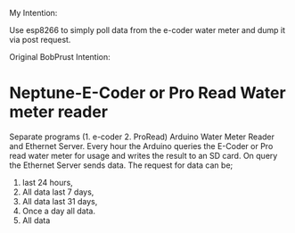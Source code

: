 My Intention:

Use esp8266 to simply poll data from the e-coder water meter and dump it via post request.

Original BobPrust Intention:

# Neptune-E-Coder or Pro Read Water meter reader
Separate programs (1. e-coder 2. ProRead)
 Arduino Water Meter Reader and Ethernet Server.
Every hour the Arduino queries the E-Coder or Pro read water meter for usage and writes the result to an SD card.
On query the Ethernet Server sends data.
The request for data can be; 
1. last 24 hours, 
2. All data last 7 days, 
3. All data last 31 days, 
4. Once a day all data.
5. All data

